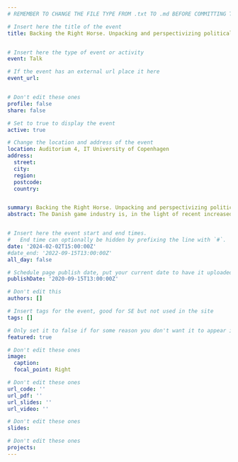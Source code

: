 ```yaml
---
# REMEMBER TO CHANGE THE FILE TYPE FROM .txt TO .md BEFORE COMMITTING THE ACTIVITY

# Insert here the title of the event
title: Backing the Right Horse. Unpacking and perspectivizing political tools for game industry growth - A talk by Helena Sokol 


# Insert here the type of event or activity
event: Talk

# If the event has an external url place it here
event_url: 


# Don't edit these ones
profile: false
share: false

# Set to true to display the event
active: true

# Change the location and address of the event
location: Auditorium 4, IT University of Copenhagen
address: 
  street: 
  city: 
  region: 
  postcode: 
  country: 


summary: Backing the Right Horse. Unpacking and perspectivizing political tools for game industry growth - A talk by Helena Sokol
abstract: The Danish game industry is, in the light of recent increased political awareness, moving towards new and interesting positions, both culturally and economically. Whether it is the decision to establish a separate Danish Game Development Institute, or research solidifying the strong consumer relationship with games in Denmark, we are currently seeing a variety of political initiatives take form. This is mirrored on a Nordic and European level, where the video game industry is being both scrutinized and explored to protect the consumers and improve the products. However, it is not always transparent how political systems function, and with good reason - they are extremely complex. This talk aims to highlight some of the tools and initiatives that are often used, the implications and challenges that these have, and what we might see in the future.  


# Insert here the event start and end times.
#   End time can optionally be hidden by prefixing the line with `#`.
date: '2024-02-02T15:00:00Z'
#date_end: '2022-09-15T13:00:00Z'
all_day: false

# Schedule page publish date, put your current date to have it uploaded instanty
publishDate: '2020-09-15T13:00:00Z'

# Don't edit this
authors: []

# Insert tags for the event, good for SE but not used in the site
tags: []

# Only set it to false if for some reason you don't want it to appear in the home, but only in the archive
featured: true

# Don't edit these ones
image:
  caption: 
  focal_point: Right

# Don't edit these ones
url_code: ''
url_pdf: ''
url_slides: ''
url_video: ''

# Don't edit these ones
slides:

# Don't edit these ones
projects:
---
```


